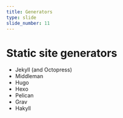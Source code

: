```yaml
---
title: Generators
type: slide
slide_number: 11
---
```


# Static site generators

* Jekyll (and Octopress)
* Middleman
* Hugo
* Hexo
* Pelican
* Grav
* Hakyll
